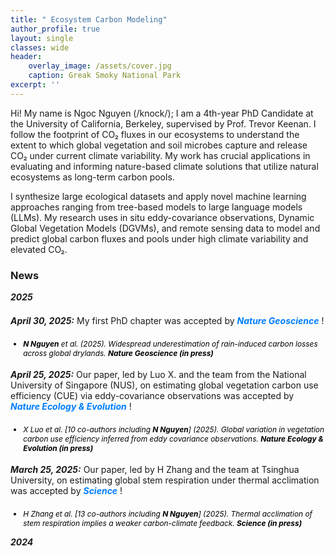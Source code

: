 ```yaml
---
title: " Ecosystem Carbon Modeling"
author_profile: true
layout: single
classes: wide
header:
    overlay_image: /assets/cover.jpg
    caption: Greak Smoky National Park
excerpt: ''
---
```


<p>
  Hi! My name is Ngoc Nguyen (/knock/); I am a 4th-year PhD Candidate at the University of California, Berkeley, supervised by Prof. Trevor Keenan. I follow the footprint of CO₂ fluxes in our ecosystems to understand the extent to which global vegetation and soil microbes capture and release CO₂ under current climate variability. My work has crucial applications in evaluating and informing nature-based climate solutions that utilize natural ecosystems as long-term carbon pools.
</p>

<p>
  I synthesize large ecological datasets and apply novel machine learning approaches ranging from tree-based models to large language models (LLMs). My research uses in situ eddy-covariance observations, Dynamic Global Vegetation Models (DGVMs), and remote sensing data to model and predict global carbon fluxes and pools under high climate variability and elevated CO₂.
</p>


### News
<p style="margin-bottom:1.5em; color::#007fff">
  <strong><em>2025</em></strong>
</p>

<p style="margin-bottom:1.5em;">
  <strong><em>April 30, 2025:</em></strong> My first PhD chapter was accepted by  
  <span style="color:#007fff; font-style: italic;">
    <strong><em>Nature Geoscience</em></strong>
  </span>!
</p>
<ul style="font-size:85%; margin:4px 0 1.5em;">
  <li style="color:black; font-style: italic;">
    <strong>N Nguyen</strong> et al. (2025). Widespread underestimation of rain-induced carbon losses across global drylands. <strong>Nature Geoscience (in press)</strong>
  </li>
</ul>


<p style="margin-bottom:1.5em;">
  <strong><em>April 25, 2025:</em></strong> Our paper, led by Luo X. and the team from the National University of Singapore (NUS), on estimating global vegetation carbon use efficiency (CUE) via eddy-covariance observations was accepted by  
  <span style="color:#007fff; font-style: italic;">
    <strong><em>Nature Ecology &amp; Evolution</em></strong>
  </span>!
</p>
<ul style="font-size:85%; margin:4px 0 1.5em;">
  <li style="color:black; font-style: italic;">
    X Luo et al. [10 co-authors including <strong>N Nguyen</strong>] (2025). Global variation in vegetation carbon use efficiency inferred from eddy covariance observations. <strong>Nature Ecology &amp; Evolution (in press)</strong>
  </li>
</ul>


<p style="margin-bottom:1.5em;">
  <strong><em>March 25, 2025:</em></strong> Our paper, led by H Zhang and the team at Tsinghua University, on estimating global stem respiration under thermal acclimation was accepted by  
  <span style="color:#007fff; font-style: italic;">
    <strong><em>Science</em></strong>
  </span>!
</p>
<ul style="font-size:85%; margin:4px 0;">
  <li style="color:black; font-style: italic;">
    H Zhang et al. [13 co-authors including <strong>N Nguyen</strong>] (2025). Thermal acclimation of stem respiration implies a weaker carbon-climate feedback. <strong>Science (in press)</strong>
  </li>
</ul>

<p style="margin-bottom:1.5em; color::#007fff">
  <strong><em>2024</em></strong>
</p>
  
